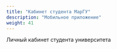 ```yaml
---
title: "Кабинет студента МарГУ"
description: "Мобильное приложение"
weight: 41
---
```


Личный кабинет студента университета
